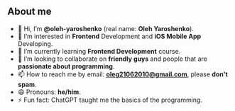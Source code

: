About me
-
- 👋 Hi, I’m **@oleh-yaroshenko** (real name: **Oleh Yaroshenko**).
- 👀 I’m interested in **Frontend** Development and **iOS Mobile App** Developing.
- 🌱 I’m currently learning **Frontend Development** course. 
- 💞️ I’m looking to collaborate on **friendly guys** and people that are **passionate about programming**.
- 📫 How to reach me by email: **oleg21062010@gmail.com**, please **don't spam**.
- 😄 Pronouns: **he/him**. 
- ⚡ Fun fact: ChatGPT taught me the basics of the programming. 

